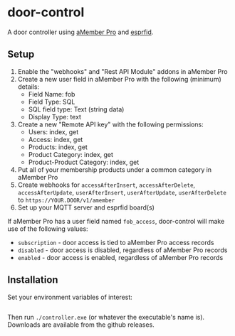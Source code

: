 # door-control
A door controller using [aMember Pro](https://www.amember.com/) and [esprfid](https://github.com/esprfid/esp-rfid).

## Setup

1. Enable the "webhooks" and "Rest API Module" addons in aMember Pro
2. Create a new user field in aMember Pro with the following (minimum) details:
   * Field Name: fob
   * Field Type: SQL
   * SQL field type: Text (string data)
   * Display Type: text
3. Create a new "Remote API key" with the following permissions:
   * Users: index, get
   * Access: index, get
   * Products: index, get
   * Product Category: index, get
   * Product-Product Category: index, get
4. Put all of your membership products under a common category in aMember Pro
5. Create webhooks for `accessAfterInsert`, `accessAfterDelete`, `accessAfterUpdate`, `userAfterInsert`, 
   `userAfterUpdate`, `userAfterDelete` to `https://YOUR.DOOR/v1/amember`
6. Set up your MQTT server and esprfid board(s)

If aMember Pro has a user field named `fob_access`, door-control will make use of the following values:
* `subscription` - door access is tied to aMember Pro access records
* `disabled` - door access is disabled, regardless of aMember Pro records
* `enabled` - door access is enabled, regardless of aMember Pro records

## Installation

Set your environment variables of interest:

```bash
```

Then run `./controller.exe` (or whatever the executable's name is). Downloads are available from the github releases.
